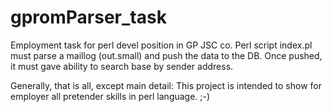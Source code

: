 # gpromParser_task
Employment task for perl devel position in GP JSC co. 
Perl script index.pl must parse a maillog (out.small) and push the data to the DB.
Once pushed, it must gave ability to search base by sender address.

Generally, that is all, except main detail: 
This project is intended to show for employer all pretender skills in perl language.
;-)

